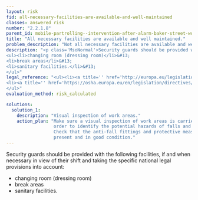 ```yaml
---
layout: risk
fid: all-necessary-facilities-are-available-and-well-maintained
classes: answered risk
number: "2.2.1.8"
parent_id: mobile-partrolling--intervention-after-alarm-baker-street-work-environment-site-related
title: "All necessary facilities are available and well maintained."
problem_description: "Not all necessary facilities are available and well maintained."
description: "<p class='MsoNormal'>Security guards should be provided with the following facilities, if and when necessary in view of their shift and taking the specific national legal provisions into account:</p>&#13;
<ul><li>changing room (dressing room)</li>&#13;
<li>break areas</li>&#13;
<li>sanitary facilities.</li>&#13;
</ul>"
legal_reference: "<ul><li><a title='' href='http://europa.eu/legislation_summaries/employment_and_social_policy/health_hygiene_safety_at_work/c11113_en.htm' rel='nofollow' target='_blank'>89/391/CEE Implementing measures to improve the health and safety of workers (framework directive).</a></li>&#13;
<li><a title='' href='https://osha.europa.eu/en/legislation/directives/workplaces-equipment-signs-personal-protective-equipment/osh-directives/2' rel='nofollow' target='_blank'>89/654/EEC Directive on the minimum safety and health requirements for the workplace</a>.</li>&#13;
</ul>"
evaluation_method: risk_calculated

solutions:
  solution_1:
    description: "Visual inspection of work areas."
    action_plan: "Make sure a visual inspection of work areas is carried out in
                  order to identify the potential hazards of falls and slips.
                  Check that the anti-fall fittings and protective measures are
                  present and in good condition."
---
```

Security guards should be provided with the following facilities, if and when
necessary in view of their shift and taking the specific national legal
provisions into account:

  * changing room (dressing room)
  * break areas
  * sanitary facilities.


